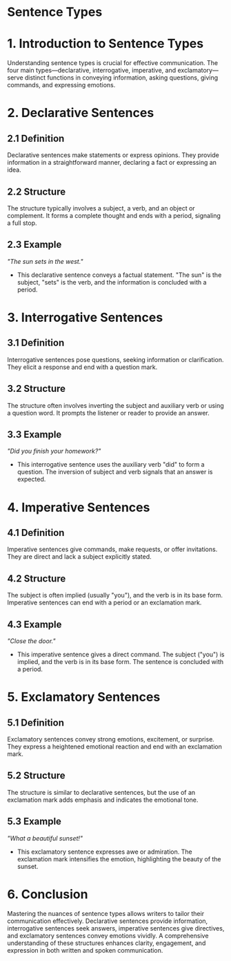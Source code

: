 # Sentence Types

# 1. **Introduction to Sentence Types**

Understanding sentence types is crucial for effective communication. The four main types—declarative, interrogative, imperative, and exclamatory—serve distinct functions in conveying information, asking questions, giving commands, and expressing emotions.

# 2. **Declarative Sentences**

## 2.1 Definition

Declarative sentences make statements or express opinions. They provide information in a straightforward manner, declaring a fact or expressing an idea.

## 2.2 Structure

The structure typically involves a subject, a verb, and an object or complement. It forms a complete thought and ends with a period, signaling a full stop.

## 2.3 Example

*"The sun sets in the west."*

- This declarative sentence conveys a factual statement. "The sun" is the subject, "sets" is the verb, and the information is concluded with a period.

# 3. **Interrogative Sentences**

## 3.1 Definition

Interrogative sentences pose questions, seeking information or clarification. They elicit a response and end with a question mark.

## 3.2 Structure

The structure often involves inverting the subject and auxiliary verb or using a question word. It prompts the listener or reader to provide an answer.

## 3.3 Example

*"Did you finish your homework?"*

- This interrogative sentence uses the auxiliary verb "did" to form a question. The inversion of subject and verb signals that an answer is expected.

# 4. **Imperative Sentences**

## 4.1 Definition

Imperative sentences give commands, make requests, or offer invitations. They are direct and lack a subject explicitly stated.

## 4.2 Structure

The subject is often implied (usually "you"), and the verb is in its base form. Imperative sentences can end with a period or an exclamation mark.

## 4.3 Example

*"Close the door."*

- This imperative sentence gives a direct command. The subject ("you") is implied, and the verb is in its base form. The sentence is concluded with a period.

# 5. **Exclamatory Sentences**

## 5.1 Definition

Exclamatory sentences convey strong emotions, excitement, or surprise. They express a heightened emotional reaction and end with an exclamation mark.

## 5.2 Structure

The structure is similar to declarative sentences, but the use of an exclamation mark adds emphasis and indicates the emotional tone.

## 5.3 Example

*"What a beautiful sunset!"*

- This exclamatory sentence expresses awe or admiration. The exclamation mark intensifies the emotion, highlighting the beauty of the sunset.

# 6. **Conclusion**

Mastering the nuances of sentence types allows writers to tailor their communication effectively. Declarative sentences provide information, interrogative sentences seek answers, imperative sentences give directives, and exclamatory sentences convey emotions vividly. A comprehensive understanding of these structures enhances clarity, engagement, and expression in both written and spoken communication.